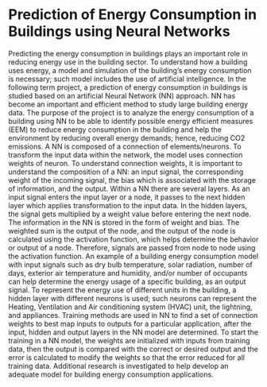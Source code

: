 # Prediction of Energy Consumption in Buildings using Neural Networks 


Predicting the energy consumption in buildings plays an important role in reducing energy use in the building sector. To understand how a building uses energy, a model and simulation of the building’s energy consumption is necessary; such model includes the use of artificial intelligence. In the following term project, a prediction of energy consumption in buildings is studied based on an artificial Neural Network (NN) approach. NN has become an important and efficient method to study large building energy data. The purpose of the project is to analyze the energy consumption of a building using NN to be able to identify possible energy efficient measures (EEM) to reduce energy consumption in the building and help the environment by reducing overall energy demands; hence, reducing CO2 emissions. 
A NN is composed of a connection of elements/neurons. To transform the input data within the network, the model uses connection weights of neuron. To understand connection weights, it is important to understand the composition of a NN: an input signal, the corresponding weight of the incoming signal, the bias which is associated with the storage of information, and the output. Within a NN there are several layers. As an input signal enters the input layer or a node, it passes to the next hidden layer which applies transformation to the input data. In the hidden layers, the signal gets multiplied by a weight value before entering the next node. The information in the NN is stored in the form of weight and bias. The weighted sum is the output of the node, and the output of the node is calculated using the activation function, which helps determine the behavior or output of a node. Therefore, signals are passed from node to node using the activation function. 
An example of a building energy consumption model with input signals such as dry bulb temperature, solar radiation, number of days, exterior air temperature and humidity, and/or number of occupants can help determine the energy usage of a specific building, as an output signal. To represent the energy use of different units in the building, a hidden layer with different neurons is used; such neurons can represent the Heating, Ventilation and Air conditioning system (HVAC) unit, the lightning, and appliances. 
Training methods are used in NN to find a set of connection weights to best map inputs to outputs for a particular application, after the input, hidden and output layers in the NN model are determined. To start the training in a NN model, the weights are initialized with inputs from training data, then the output is compared with the correct or desired output and the error is calculated to modify the weights so that the error reduced for all training data. Additional research is investigated to help develop an adequate model for building energy consumption applications.
